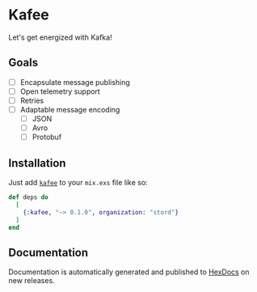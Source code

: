 # Kafee

Let's get energized with Kafka!

## Goals

- [ ] Encapsulate message publishing
- [ ] Open telemetry support
- [ ] Retries
- [ ] Adaptable message encoding
  - [ ] JSON
  - [ ] Avro
  - [ ] Protobuf

## Installation

Just add [`kafee`](https://hex.pm/stordco/kafee) to your `mix.exs` file like so:

<!-- {x-release-please-start-version} -->
```elixir
def deps do
  [
    {:kafee, "~> 0.1.0", organization: "stord"}
  ]
end
```
<!-- {x-release-please-end} -->

## Documentation

Documentation is automatically generated and published to [HexDocs](https://hexdocs.pm/stordco/kafee) on new releases.
